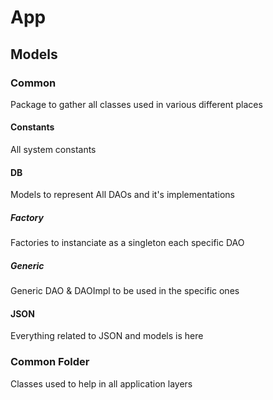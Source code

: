 # App

## Models

### Common

Package to gather all classes used in various different places

#### Constants

All system constants

#### DB

Models to represent All DAOs and it's implementations

##### Factory

Factories to instanciate as a singleton each specific DAO

##### Generic

Generic DAO & DAOImpl to be used in the specific ones

#### JSON

Everything related to JSON and models is here

### Common Folder

Classes used to help in all application layers
